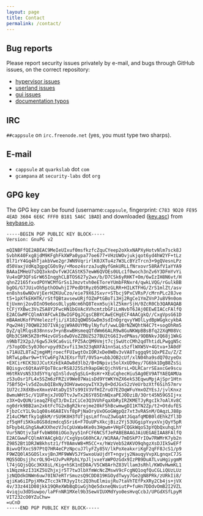 ```yaml
---
layout: page
title: Contact
permalink: /contact/
---
```


## Bug reports

Please report security issues privately by e-mail, and bugs through GitHub issues, on the correct repository:


 * [hypervisor issues](https://github.com/cappsule/cappsule-hypervisor/issues)
 * [userland issues](https://github.com/cappsule/cappsule-userland/issues)
 * [gui issues](https://github.com/cappsule/cappsule-gui/issues)
 * [documentation typos](https://github.com/cappsule/cappsule-doc/issues)



## IRC

`##cappsule` on `irc.freenode.net` (yes, you must type two sharps).



## E-mail

 * `cappsule` at `quarkslab` dot `com`
 * `gcampana` at `security-labs` dot `org`



## GPG key

The GPG key can be found (username:`cappsule`, fingerprint: `C783 9D20 FE95 4EAD 3604 6E6C FFF0 B181 5A6C 1BAD`) and downloaded ([key.asc](https://keybase.io/cappsule/key.asc)) from [keybase.io](https://keybase.io/cappsule).

    -----BEGIN PGP PUBLIC KEY BLOCK-----
    Version: GnuPG v2

    mQINBFfQE2ABEAC9MeIeUIxuf0msfkzfcZquCYeep2oXkxNAPXyHotvNlm7sck8J
    SvbhK40Fxg8jdM9KFghFkXWPa0ypa77oe677+VHzUWOvjukjqot6yd4hW2YF+tLz
    Bl71rY4Gq4hTjakbVwe2grJWN9VqrirlK0JXTu4z7W3LcBYzTrcn3+9gQVesnLPz
    d50VaxjVdKq3gpgCG0s9y/+Mooz4srzaJuqNyfGmkURLLfNrxovr58RAfV1aYYA9
    BAAaIMHeU7sDQ3xknDvfvWJCAStK57ewW6QVOEs0ULc1f0woch3nZv6Y3DFmYvYi
    Vu4xQP3QFsGrW65InqghCLBTOS627y2wx/b/D7CSk6yRHKT+Om/6wIzIH8N6vt/H
    qhnZ2165fxvdPOYWCMfGrSs1Jmzvtvh0eEToreYUmbFRNxr4/qwkLVQG/rGulkBB
    bgOG/G7JUivOh5pthOOwhjI7PedDtRyz05OMSzGLRR+HILKTFHG/ZrS1mlZt/asv
    en8shs6wNOvVjEerH2KUuCzo/eie79X6JSxvr+STbcj9PxCVRsP/cMrnPLc28Jve
    t5+1pXfkEKHTK/rStfQBtavsewURjfOZmPtGBoTi3Hj2RgCe1YmZVnPJu8V9n0om
    EjUxmnj2ovDInO9e6os0LlypNcm6hQ8Texm5ujklZ5kmrSjH/0ZcR0Cb3QARAQAB
    tCFjYXBwc3VsZSA8Y2FwcHN1bGVAcXVhcmtzbGFiLmNvbT6JAj0EEwEIACcFAlfQ
    E2ACGwMFCQlmAYAFCwkIBwIGFQgJCgsCBBYCAwECHgECF4AACgkQ//CxgVpsG61D
    mBAAmUKofPVHelezzfji/iX182qQWO5GwDm3sdInOgrqvyYWOlLydBpWGgkcykbA
    Pqw2H4j70QW823O7IVAjgjW9A0UYMbylNyfuf/wwLQBrNZWQhtN4C7t+sogOhRm5
    DyZ/qlMlqs838nnsv3+ynBxwBHsmeqQTdWm66ALR9w8GuNKWpBBsBfq22XqM08Vc
    QRb3CSHK5KZ0rM4zvGVSsdwDVoZZBUZS27BU2tG6I3vdPNas/9DBNkvJQ68j1WkG
    n9NbT2X2pJ/6gw5Jk9Ca6viLfPZ5AcQM9Vmjt7cj5wUtcCMh2qdThtidLPwggN5c
    /57opODc5y0J0orvpyd9Zxvfi13m323qNXFA1nnSaLs5zflWXW5V+4Gtva+3A0dF
    s71AUZL8TaZjmgHMjroecfFU1wgtOxIORJxDe0WBv3vVA8Tsggq9t1QxPEZu/Z/Z
    bRTwLp8wr9w+tYCw6Fg7AJEXsrTUT/0V5a+ubbJOB2cUf/xlN04ha9sdQ70zyeOx
    +EXCirKCK3UJJCutXzkEkAOw8d3lb2/B+DNpivi5olXxUD9ey/7G6bk1DgB8ZsSi
    BQisgvc6QtAaVFQoT8carRS8J25Szh9apGWcQjchV6rsL+DLRCarrSEaxcGe9scu
    H6tRkVsN533d5YYq/qInSldvq5gSLG+8sHr+XEuCqhecHiu5Ag0EV9ATYAEQAMUa
    zS3uOsr1FL4x5SZm6zFRZiV9We07WaisDd9YtWKYmZX6ekS3EqwuMpjAjSpr1Htn
    75Bf5Q+lv5dZoubQIBxNy3OHVawooywIYX3y8+DdJGxS2zVeUrbzXtf6Sih57mrv
    1U72cJXdXBveXmxeV4taDyI5Ts991V3VfHIZruO7EZOqWFuYmxOZYEsJ/jvlKnxz
    8wmuWHt5c/V1UFmjxJVODTtvJwTx26SY85EnNQxaPEJ0DziB/3Ort45N59G5Ij+x
    z3X+QvQUN/ieaqZFEqT3/DxIzCiCe3Q3VUhFqaXbRyIRZKMETJyRgcIk7oAlXv8C
    ng0drk9BB2an2x6tFcTG2xBgR2krejme20kF5hBcwmwgDI1KTN2Zp/t2+OtdufES
    FjbzCcY1L9u1q08s46A8IVsf8pPjNaOryUxOGoGWgpQz7xt3vRASnM/OAqzLJ88p
    Z14uCMWtfky1qBkM/rSU9K8H3fUTjqsLmffnuZ3wGqAtJGqafqMDB0ldEhkZfl3D
    zf5qHfi5Kku8GS8dzmdcq5Sri6+F7OuUPsXkcjBiz2Yj53UGgipYxyxVxjQyY5pR
    bFbyb4LGhgSAwKXXhezVJsCpUxWa4Ke0s3Hgwm+VHpFCQGkWqoS3pYQbQxuhqLhY
    Vur5NOtjv3aFfvbW808iOGo3yy51nFCF6NCSfJePABEBAAGJAiUEGAEIAA8FAlfQ
    E2ACGwwFCQlmAYAACgkQ//CxgVpsG60hCA//W1RAA/7mDSkP7rIOw7RWMrK7yb2n
    Z9852Bt1DRJW8khstz1/fY0AmvW8+M5CC+x/hWzVeb52AKVO9qhgzXsDJIk5wEFf
    BiwvQfXxcS97PtQ7HR4eCPzNpcuJ7lyFZy85V/lkPoXeakxriKgF2qFF8JcS1/p9
    F9WZQ0lA5GOSlxvjBnJMF9WWV5JYSwxoUaUjdYT+ngvjy2NauqyVvpXLgnqxC7JS
    MQ55ODsjjhcrOL9O+UJvPvRPphLYpJljvxeYaWPOzGdx9IzPB9DuATLvuHgiygmM
    l74jGQjsQGc3KX8iL/Kig+hSK1nED0A/V5CW8ArhZ83Vllam3sRhl/KWOvHwmKL1
    s1NqzmkzI31KZ5UZhjxjr5T7tw3lbXfmWcNcZMswV9cFcgNQ1oqfQuCGLiQUzLUz
    jzNQDdkONWn6uw70IN7eRTrSmuzsQ9CDD819KGOydTwyy7Ge2gN8PRk/zURkIi8/
    qjiKa6iIPpjXMxZTcc3kTR3yyItc2Q3huElmiujRu7taVhTEfPxXRy2Cb4js+jVX
    4v/33z441D08jkk19QReXWbBqDiwGjhQe5dxneQNviutP+fuHn7DDdvOmB2I2VZL
    4viqju3dDSuwpo/laPFnNR1MXel9b3SewVIUXMdYyo0esHvqCcbJ/UPGdXSfLpyM
    VIT232cO0YZuChw=
    =uCnD
    -----END PGP PUBLIC KEY BLOCK-----
